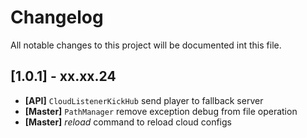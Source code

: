# Changelog
All notable changes to this project will be documented int this file.

## [1.0.1] - xx.xx.24
- **[API]** `CloudListenerKickHub` send player to fallback server
- **[Master]** `PathManager` remove exception debug from file operation
- **[Master]** _reload_ command to reload cloud configs